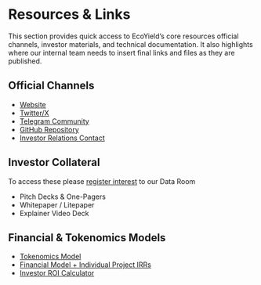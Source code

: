 # Resources & Links

This section provides quick access to EcoYield’s core resources official channels, investor materials, and technical documentation. It also highlights where our internal team needs to insert final links and files as they are published.

## Official Channels

* [Website](https://ecoyield.io)
* [Twitter/X](ecoyield-resources-and-links.md)
* [Telegram Community](ecoyield-resources-and-links.md)
* [GitHub Repository](https://github.com/ecoyield-io)
* [Investor Relations Contact](https://form.typeform.com/to/QeJHB8H0)

## Investor Collateral

To access these please [register interest](https://form.typeform.com/to/QeJHB8H0) to our Data Room

* Pitch Decks & One-Pagers
* Whitepaper / Litepaper
* Explainer Video Deck

## Financial & Tokenomics Models

* [Tokenomics Model](https://docs.google.com/spreadsheets/d/1NioBB4WPLsKgsI65P1A9Oqfj93uc6fWE8nJGkn55p3c/edit?usp=sharing)
* [Financial Model + Individual Project IRRs](https://docs.google.com/spreadsheets/d/11IrWvCA_GQpWzET8zeyN5p-VOmoRLPatxvrxNOLBUIc/edit?gid=261542544#gid=261542544)
* [Investor ROI Calculator](https://docs.google.com/spreadsheets/d/1Unl6TEL4e1WPGMtgPSLNc1-cT8U28kyinzDRTAIa7e4/edit?gid=101637727#gid=101637727)
